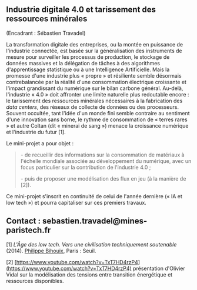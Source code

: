 ## Industrie digitale 4.0 et tarissement des ressources minérales

(Encadrant : Sébastien Travadel)

La transformation digitale des entreprises, ou la montée en puissance de
l'industrie connectée, est basée sur la généralisation des instruments
de mesure pour surveiller les processus de production, le stockage de
données massives et la délégation de tâches à des algorithmes
d'apprentissage statistique ou à une Intelligence Artificielle. Mais la
promesse d'une industrie plus « propre » et résiliente semble désormais
contrebalancée par la réalité d'une consommation électrique croissante
et l'impact grandissant du numérique sur le bilan carbone général.
Au-delà, l'industrie « 4.0 » doit affronter une limite naturelle plus
redoutable encore : le tarissement des ressources minérales nécessaires
à la fabrication des *data centers*, des réseaux de collecte de données
ou des processeurs. Souvent occultée, tant l'idée d'un monde fini semble
contraire au sentiment d'une innovation sans borne, le rythme de
consommation de « terres rares » et autre Coltan (dit « minerai de sang
») menace la croissance numérique et l'industrie du futur \[1\].

Le mini-projet a pour objet :

> \- de recueillir des informations sur la consommation de matériaux à
> l'échelle mondiale associée au développement du numérique, avec un
> focus particulier sur la contribution de l'industrie 4.0 ;
>
> \- puis de proposer une modélisation des flux en jeu (à la manière de
> \[2\]).

Ce mini-projet s'inscrit en continuité de celui de l'année dernière («
IA et low tech ») et pourra capitaliser sur ces premiers travaux.

## Contact : sebastien.travadel\@mines-paristech.fr

\[1\] *L\'Âge des low tech. Vers une civilisation techniquement
soutenable* (2014). [Philippe
Bihouix](https://www.seuil.com/auteur/philippe-bihouix/16560), Paris :
Seuil.

\[2\]
[https://www.youtube.com/watch?v=TxT7HD4rzP4](https://www.youtube.com/watch?v=TxT7HD4rzP4)
présentation d'Olivier Vidal sur la modélisation des tensions entre
transition énergétique et ressources disponibles.

